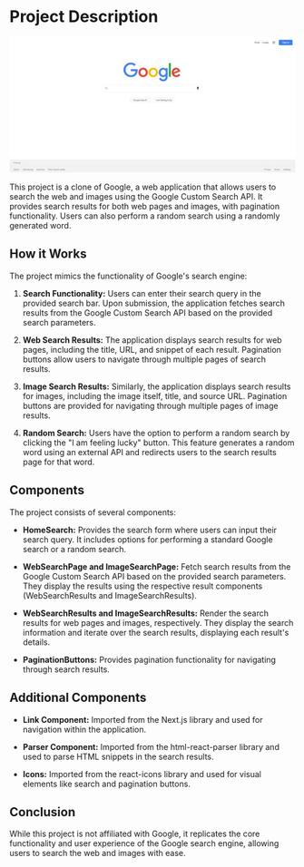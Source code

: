 # Project Description

![Google Clone](./src/images/Google-clone.jpg)

This project is a clone of Google, a web application that allows users to search the web and images using the Google Custom Search API. It provides search results for both web pages and images, with pagination functionality. Users can also perform a random search using a randomly generated word.

## How it Works

The project mimics the functionality of Google's search engine:

1. **Search Functionality:** Users can enter their search query in the provided search bar. Upon submission, the application fetches search results from the Google Custom Search API based on the provided search parameters.

2. **Web Search Results:** The application displays search results for web pages, including the title, URL, and snippet of each result. Pagination buttons allow users to navigate through multiple pages of search results.

3. **Image Search Results:** Similarly, the application displays search results for images, including the image itself, title, and source URL. Pagination buttons are provided for navigating through multiple pages of image results.

4. **Random Search:** Users have the option to perform a random search by clicking the "I am feeling lucky" button. This feature generates a random word using an external API and redirects users to the search results page for that word.

## Components

The project consists of several components:

- **HomeSearch:** Provides the search form where users can input their search query. It includes options for performing a standard Google search or a random search.

- **WebSearchPage and ImageSearchPage:** Fetch search results from the Google Custom Search API based on the provided search parameters. They display the results using the respective result components (WebSearchResults and ImageSearchResults).

- **WebSearchResults and ImageSearchResults:** Render the search results for web pages and images, respectively. They display the search information and iterate over the search results, displaying each result's details.

- **PaginationButtons:** Provides pagination functionality for navigating through search results.

## Additional Components

- **Link Component:** Imported from the Next.js library and used for navigation within the application.

- **Parser Component:** Imported from the html-react-parser library and used to parse HTML snippets in the search results.

- **Icons:** Imported from the react-icons library and used for visual elements like search and pagination buttons.

## Conclusion

While this project is not affiliated with Google, it replicates the core functionality and user experience of the Google search engine, allowing users to search the web and images with ease.
